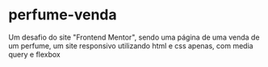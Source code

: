 # perfume-venda
Um desafio do site "Frontend Mentor", sendo uma página de uma venda de um perfume, um site responsivo utilizando html e css apenas, com media query e flexbox
